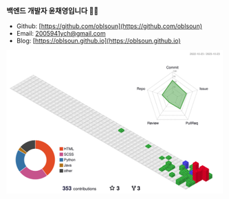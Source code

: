 ### 백엔드 개발자 윤채영입니다 🙌🏻

- Github: [https://github.com/oblsoun](https://github.com/oblsoun)
- Email: <a href="mailto:2005941ych@gmail.com">2005941ych@gmail.com</a>
- Blog: [https://oblsoun.github.io](https://oblsoun.github.io)

![](./profile-3d-contrib/profile-gitblock.svg)

<!--
**oblsoun/oblsoun** is a ✨ _special_ ✨ repository because its `README.md` (this file) appears on your GitHub profile.

Here are some ideas to get you started:

- 🔭 I’m currently working on ...
- 🌱 I’m currently learning ...
- 👯 I’m looking to collaborate on ...
- 🤔 I’m looking for help with ...
- 💬 Ask me about ...
- 📫 How to reach me: ...
- 😄 Pronouns: ...
- ⚡ Fun fact: ...
-->
